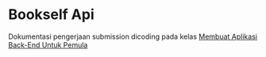 # Bookself Api
Dokumentasi pengerjaan submission dicoding pada kelas [Membuat Aplikasi Back-End Untuk Pemula](https://www.dicoding.com/academies/342)
